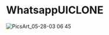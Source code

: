 # WhatsappUICLONE





![PicsArt_05-28-03 06 45](https://user-images.githubusercontent.com/65551578/120068167-ee471880-c09c-11eb-99b2-00343cbf519a.jpg)
